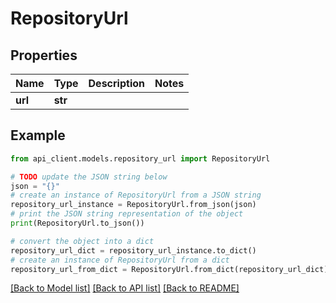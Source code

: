 # RepositoryUrl


## Properties

Name | Type | Description | Notes
------------ | ------------- | ------------- | -------------
**url** | **str** |  | 

## Example

```python
from api_client.models.repository_url import RepositoryUrl

# TODO update the JSON string below
json = "{}"
# create an instance of RepositoryUrl from a JSON string
repository_url_instance = RepositoryUrl.from_json(json)
# print the JSON string representation of the object
print(RepositoryUrl.to_json())

# convert the object into a dict
repository_url_dict = repository_url_instance.to_dict()
# create an instance of RepositoryUrl from a dict
repository_url_from_dict = RepositoryUrl.from_dict(repository_url_dict)
```
[[Back to Model list]](../README.md#documentation-for-models) [[Back to API list]](../README.md#documentation-for-api-endpoints) [[Back to README]](../README.md)


